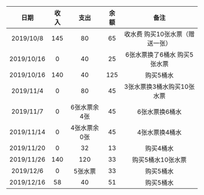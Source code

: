 日期| 收入 | 支出 | 余额 | 备注
:-: | :-: | :-: | :-: | :-: 
2019/10/8 | 145  | 80 | 65  | 收水费 购买10张水票（赠送一张）
2019/10/16 | 0  | 40 | 25  | 6张水票换了6桶水 购买5张水票
2019/10/16 | 140  | 40 | 125  | 购买5桶水
2019/11/4| 0  | 80 | 45  | 3张水票换3桶水购买10张水票
2019/11/7|0 | 6张水票余4张 |45 |6张水票换6桶水|
|2019/11/14|0|4张水票余0张|45|4张水票换4桶水|
|2019/11/20|0|32|13|购买4桶水|
|2019/11/26|140|120|33|购买5桶水10张水票|
|2019/12/6|0|5张水票|33|购买5桶水|
|2019/12/16|58|40|51|购买5桶水|